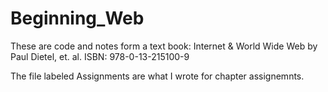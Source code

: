 # Beginning_Web
These are code and notes form a text book:
Internet & World Wide Web by Paul Dietel, et. al.
ISBN: 978-0-13-215100-9

The file labeled Assignments are what I wrote for chapter assignemnts.
